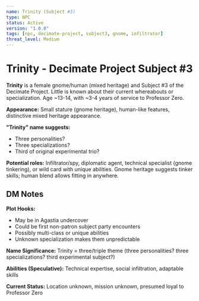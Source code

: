 ```yaml
---
name: Trinity (Subject #3)
type: NPC
status: Active
version: "1.0.0"
tags: [npc, decimate-project, subject3, gnome, infiltrator]
threat_level: Medium
---
```


# Trinity - Decimate Project Subject #3

**Trinity** is a female gnome/human (mixed heritage) and Subject #3 of the Decimate Project. Little is known about their current whereabouts or specialization. Age ~13-14, with ~3-4 years of service to Professor Zero.

**Appearance:** Small stature (gnome heritage), human-like features, distinctive mixed heritage appearance.

**"Trinity" name suggests:**
- Three personalities?
- Three specializations?
- Third of original experimental trio?

**Potential roles:** Infiltrator/spy, diplomatic agent, technical specialist (gnome tinkering), or wild card with unique abilities. Gnome heritage suggests tinker skills; human blend allows fitting in anywhere.

## DM Notes

**Plot Hooks:**
- May be in Agastia undercover
- Could be first non-patron subject party encounters
- Possibly multi-class or unique abilities
- Unknown specialization makes them unpredictable

**Name Significance:** Trinity = three/triple theme (three personalities? three specializations? third experimental subject?)

**Abilities (Speculative):** Technical expertise, social infiltration, adaptable skills

**Current Status:** Location unknown, mission unknown, presumed loyal to Professor Zero
